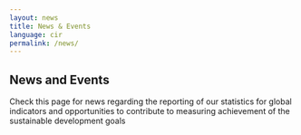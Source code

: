 ```yaml
---
layout: news
title: News & Events
language: cir
permalink: /news/
---
```


## News and Events
Check this page for news regarding the reporting of our statistics for global indicators and opportunities to contribute to measuring achievement of the sustainable development goals
